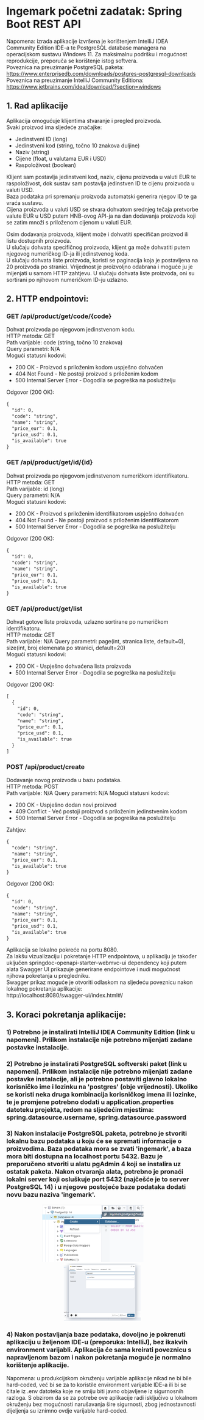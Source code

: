 # Ingemark početni zadatak: Spring Boot REST API
Napomena: izrada aplikacije izvršena je korištenjem IntelliJ IDEA Community Edition IDE-a te PostgreSQL database managera na operacijskom sustavu Windows 11. Za maksimalnu podršku i mogućnost reprodukcije, preporuča se korištenje istog softvera.  
Poveznica na preuzimanje PostgreSQL paketa: https://www.enterprisedb.com/downloads/postgres-postgresql-downloads  
Poveznica na preuzimanje IntelliJ Community Editiona: https://www.jetbrains.com/idea/download/?section=windows

## 1. Rad aplikacije  
Aplikacija omogućuje klijentima stvaranje i pregled proizvoda.  
Svaki proizvod ima sljedeće značajke:  
- Jedinstveni ID (long)
- Jedinstveni kod (string, točno 10 znakova duljine)
- Naziv (string)
- Cijene (float, u valutama EUR i USD)
- Raspoloživost (boolean)

Klijent sam postavlja jedinstveni kod, naziv, cijenu proizvoda u valuti EUR te raspoloživost, dok sustav sam postavlja jedinstven ID te cijenu proizvoda u valuti USD.  
Baza podataka pri spremanju proizvoda automatski generira njegov ID te ga vraća sustavu.  
Cijena proizvoda u valuti USD se stvara dohvatom srednjeg tečaja pretvorbe valute EUR u USD putem HNB-ovog API-ja na dan dodavanja proizvoda koji se zatim množi s priloženom cijenom u valuti EUR.

Osim dodavanja proizvoda, klijent može i dohvatiti specifičan proizvod ili listu dostupnih proizvoda.  
U slučaju dohvata specifičnog proizvoda, klijent ga može dohvatiti putem njegovog numeričkog ID-ja ili jedinstvenog koda.  
U slučaju dohvata liste proizvoda, koristi se paginacija koja je postavljena na 20 proizvoda po stranici. Vrijednost je proizvoljno odabrana i moguće ju je mijenjati u samom HTTP zahtjevu. U slučaju dohvata liste proizvoda, oni su sortirani po njihovom numeričkom ID-ju uzlazno.  

## 2. HTTP endpointovi:
### GET  /api/product/get/code/{code} 

Dohvat proizvoda po njegovom jedinstvenom kodu.  
HTTP metoda: GET  
Path varijable: code (string, točno 10 znakova)  
Query parametri: N/A  
Mogući statusni kodovi:  
- 200 OK - Proizvod s priloženim kodom uspješno dohvaćen
- 404 Not Found - Ne postoji proizvod s priloženim kodom
- 500 Internal Server Error - Dogodila se pogreška na poslužitelju

Odgovor (200 OK):  
```
{  
  "id": 0,  
  "code": "string",  
  "name": "string",  
  "price_eur": 0.1,  
  "price_usd": 0.1,  
  "is_available": true  
} 
```

### GET  /api/product/get/id/{id}  

Dohvat proizvoda po njegovom jedinstvenom numeričkom identifikatoru.  
HTTP metoda: GET  
Path varijable: id (long)  
Query parametri: N/A  
Mogući statusni kodovi:  
- 200 OK - Proizvod s priloženim identifikatorom uspješno dohvaćen
- 404 Not Found - Ne postoji proizvod s priloženim identifikatorom
- 500 Internal Server Error - Dogodila se pogreška na poslužitelju

Odgovor (200 OK):  
```
{  
  "id": 0,  
  "code": "string",  
  "name": "string",  
  "price_eur": 0.1,  
  "price_usd": 0.1,  
  "is_available": true  
} 
```

### GET  /api/product/get/list  

Dohvat gotove liste proizvoda, uzlazno sortirane po numeričkom identifikatoru.  
HTTP metoda: GET  
Path varijable: N/A
Query parametri: page(int, stranica liste, default=0), size(int, broj elemenata po stranici, default=20)  
Mogući statusni kodovi:  
- 200 OK - Uspješno dohvaćena lista proizvoda
- 500 Internal Server Error - Dogodila se pogreška na poslužitelju

Odgovor (200 OK):  
```
[
  {
    "id": 0,
    "code": "string",
    "name": "string",
    "price_eur": 0.1,
    "price_usd": 0.1,
    "is_available": true
  }
]
```

### POST /api/product/create  

Dodavanje novog proizvoda u bazu podataka.  
HTTP metoda: POST  
Path varijable: N/A
Query parametri: N/A 
Mogući statusni kodovi:  
- 200 OK - Uspješno dodan novi proizvod
- 409 Conflict - Već postoji proizvod s priloženim jedinstvenim kodom
- 500 Internal Server Error - Dogodila se pogreška na poslužitelju

Zahtjev:
```
{
  "code": "string",
  "name": "string",
  "price_eur": 0.1,
  "is_available": true
}
```

Odgovor (200 OK):  
```
{
  "id": 0,
  "code": "string",
  "name": "string",
  "price_eur": 0.1,
  "price_usd": 0.1,
  "is_available": true
}
```

Aplikacija se lokalno pokreće na portu 8080.  
Za lakšu vizualizaciju i pokretanje HTTP endpointova, u aplikaciju je također uključen springdoc-openapi-starter-webmvc-ui dependency koji putem alata Swagger UI prikazuje generirane endpointove i nudi mogućnost njihova pokretanja u pregledniku.  
Swagger prikaz moguće je otvoriti odlaskom na sljedeću poveznicu nakon lokalnog pokretanja aplikacije:  
http://localhost:8080/swagger-ui/index.html#/

## 3. Koraci pokretanja aplikacije:
### 1) Potrebno je instalirati IntelliJ IDEA Community Edition (link u napomeni). Prilikom instalacije nije potrebno mijenjati zadane postavke instalacije.
### 2) Potrebno je instalirati PostgreSQL softverski paket (link u napomeni). Prilikom instalacije nije potrebno mijenjati zadane postavke instalacije, ali je potrebno postaviti glavno lokalno korisničko ime i lozinku na 'postgres' (obje vrijednosti). Ukoliko se koristi neka druga kombinacija korisničkog imena ili lozinke, te je promjene potrebno dodati u application.properties datoteku projekta, redom na sljedećim mjestima: spring.datasource.username, spring.datasource.password
### 3) Nakon instalacije PostgreSQL paketa, potrebno je stvoriti lokalnu bazu podataka u koju će se spremati informacije o proizvodima. Baza podataka mora se zvati 'ingemark', a baza mora biti dostupna na localhost portu 5432. Bazu je preporučeno stvoriti u alatu pgAdmin 4 koji se instalira uz ostatak paketa. Nakon otvaranja alata, potrebno je pronaći lokalni server koji osluškuje port 5432 (najčešće je to server PostgreSQL 14) i u njegove postojeće baze podataka dodati novu bazu naziva 'ingemark'.
<p align="center">
  <img src="./images/photo1.png" alt="Pic 1" height="150" style="margin-right: 50px;" />
  <img src="./images/photo2.png" alt="Pic 2" height="150" />
</p>

### 4) Nakon postavljanja baze podataka, dovoljno je pokrenuti aplikaciju u željenom IDE-u (preporuka: IntelliJ), bez ikakvih environment varijabli. Aplikacija će sama kreirati poveznicu s napravljenom bazom i nakon pokretanja moguće je normalno korištenje aplikacije.

Napomena: u produkcijskom okruženju varijable aplikacije nikad ne bi bile hard-coded, već bi se za to koristile environment varijable IDE-a ili bi se čitale iz .env datoteka koje ne smiju biti javno objavljene iz sigurnosnih razloga. S obzirom da se za potrebe ove aplikacije radi isključivo u lokalnom okruženju bez mogućnosti narušavanja šire sigurnosti, zbog jednostavnosti dijeljenja su iznimno ovdje varijable hard-coded.
